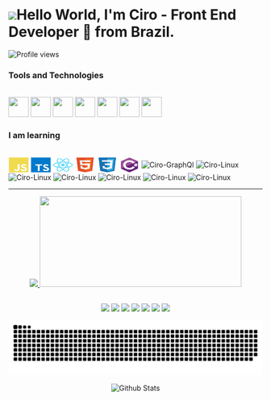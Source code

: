 <!-- Your title -->
# <img src="https://media.giphy.com/media/hvRJCLFzcasrR4ia7z/giphy.gif" width="25px">Hello World, I'm Ciro - Front End Developer 🚀 from Brazil.
<p align="left"> <img src="https://komarev.com/ghpvc/?username=Ciro-TI-System&color=yellow" alt="Profile views" /> </p>

### Tools and Technologies
<div style="display: inline_block"><br>
<img src="https://cdn.jsdelivr.net/gh/devicons/devicon/icons/git/git-original.svg" width="40" height="40"/> <img src="https://cdn.jsdelivr.net/gh/devicons/devicon/icons/bootstrap/bootstrap-original.svg" width="40" height="40"/> <img src="https://cdn.jsdelivr.net/gh/devicons/devicon/icons/docker/docker-original.svg" width="40" height="40"/> <img src="https://cdn.jsdelivr.net/gh/devicons/devicon/icons/github/github-original.svg" width="40" height="40"/> <img 
src="https://cdn.jsdelivr.net/gh/devicons/devicon/icons/figma/figma-original.svg" width="40" height="40"/> <img 
src="https://cdn.jsdelivr.net/gh/devicons/devicon/icons/npm/npm-original-wordmark.svg" width="40" height="40"/> <img 
src="https://cdn.jsdelivr.net/gh/devicons/devicon/icons/tailwindcss/tailwindcss-plain.svg" width="40" height="40"/> 
</div>
  
### I am learning
<div style="display: inline_block"><br>
  <img align="center" alt="Ciro-Js" height="30" width="40" src="https://raw.githubusercontent.com/devicons/devicon/master/icons/javascript/javascript-plain.svg">
  <img align="center" alt="Ciro-Ts" height="30" width="40" src="https://raw.githubusercontent.com/devicons/devicon/master/icons/typescript/typescript-plain.svg">
  <img align="center" alt="Ciro-React" height="30" width="40" src="https://raw.githubusercontent.com/devicons/devicon/master/icons/react/react-original.svg">
  <img align="center" alt="Ciro-HTML" height="30" width="40" src="https://raw.githubusercontent.com/devicons/devicon/master/icons/html5/html5-original.svg">
  <img align="center" alt="Ciro-CSS" height="30" width="40" src="https://raw.githubusercontent.com/devicons/devicon/master/icons/css3/css3-original.svg">
  <img align="center" alt="Ciro-Csharp" height="30" width="40" src="https://raw.githubusercontent.com/devicons/devicon/master/icons/csharp/csharp-original.svg">
  <img align="center" alt="Ciro-GraphQl" height="30" width="40" src="https://cdn.jsdelivr.net/gh/devicons/devicon/icons/graphql/graphql-plain.svg" />
  <img align="center" alt="Ciro-Linux" height="30" width="40" src="https://cdn.jsdelivr.net/gh/devicons/devicon/icons/linux/linux-original.svg" />
  <img align="center" alt="Ciro-Linux" height="30" width="40" src="https://cdn.jsdelivr.net/gh/devicons/devicon/icons/markdown/markdown-original.svg" />
  <img align="center" alt="Ciro-Linux" height="30" width="40" src="https://cdn.jsdelivr.net/gh/devicons/devicon/icons/nextjs/nextjs-original.svg" />
  <img align="center" alt="Ciro-Linux" height="30" width="40" src="https://cdn.jsdelivr.net/gh/devicons/devicon/icons/redux/redux-original.svg" />
  <img align="center" alt="Ciro-Linux" height="30" width="40" src="https://cdn.jsdelivr.net/gh/devicons/devicon/icons/mysql/mysql-original.svg" />
  <img align="center" alt="Ciro-Linux" height="30" width="40" src="https://cdn.jsdelivr.net/gh/devicons/devicon/icons/nodejs/nodejs-original.svg" />
</div>

  ---

<div align="center">
  <a href="https://github.com/Ciro-TI-System">
  <img height="180em" 
  src="https://github-readme-stats.vercel.app/api?username=Ciro-TI-System&show_icons=true&theme=dracula"/>
  <img height="180em" 
  [![Top Langs](https://github-readme-stats.vercel.app/api/top-langs/?username=anuraghazra&langs_count=8)](https://github.com/anuraghazra/github-readme-stats)
  <img width = 400
  src ="https://github-readme-streak-stats.herokuapp.com?user=Ciro-TI-System&theme=dark&hide_border=true" >
</div>

##
 
<div align="center"> 
 
  <a href = "mailto:cirofight@gmail.com"><img src="https://img.shields.io/badge/-Gmail-%23333?style=for-the-badge&logo=gmail&logoColor=white" target="_blank"></a>
  <a href = "mailto:cirobatista.cbs2020ti@outlook.com"><img src="https://img.shields.io/badge/Microsoft_Outlook-0078D4?style=for-the-badge&logo=microsoft-outlook&logoColor=white" target="_blank"></a>
  <a href="https://www.youtube.com/channel/" target="_blank"><img src="https://img.shields.io/badge/YouTube-FF0000?style=for-the-badge&logo=youtube&logoColor=white" target="_blank"></a>
  <a href="https://instagram.com/cirobatistadasilva/" target="_blank"><img src="https://img.shields.io/badge/-Instagram-%23E4405F?style=for-the-badge&logo=instagram&logoColor=white" target="_blank"></a>
 	<a href="https://www.twitch.tv/" target="_blank"><img src="https://img.shields.io/badge/Twitch-9146FF?style=for-the-badge&logo=twitch&logoColor=white" target="_blank"></a>
  <a href="https://discord.gg/" target="_blank"><img src="https://img.shields.io/badge/Discord-7289DA?style=for-the-badge&logo=discord&logoColor=white" target="_blank"></a>
  <a href="https://www.linkedin.com/in/ciro-batista-da-silva-8b6838205/" target="_blank"><img src="https://img.shields.io/badge/-LinkedIn-%230077B5?style=for-the-badge&logo=linkedin&logoColor=white" target="_blank"></a>
 
  ![Snake animation](https://github.com/Ciro-TI-System/Ciro-TI-System/blob/output/github-contribution-grid-snake.svg)
 
</div>
  
<p align="center">
        <img src="https://raw.githubusercontent.com/mayhemantt/mayhemantt/Update/svg/Bottom.svg" alt="Github Stats" />
</p>
  
